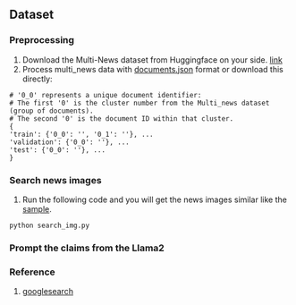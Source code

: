 ## Dataset  

### Preprocessing  

1. Download the Multi-News dataset from Huggingface on your side. [link](https://huggingface.co/datasets/alexfabbri/multi_news)
2. Process multi_news data with [documents.json](https://drive.google.com/file/d/1dE_0UmfDH5XggrLWD6xRK09BWIXjRTmc/view?usp=sharing) format or download this directly:

```
# '0_0' represents a unique document identifier:  
# The first '0' is the cluster number from the Multi_news dataset (group of documents).  
# The second '0' is the document ID within that cluster.  
{
'train': {'0_0': '', '0_1': ''}, ...
'validation': {'0_0': ''}, ...
'test': {'0_0': ''}, ...
}
```

### Search news images  

1. Run the following code and you will get the news images similar like the [sample](https://github.com/tingchihc/metasumperceiver/tree/main/dataset/sample).  
```
python search_img.py  
```

### Prompt the claims from the Llama2  

### Reference  

1. [googlesearch](https://github.com/Nv7-GitHub/googlesearch)  
